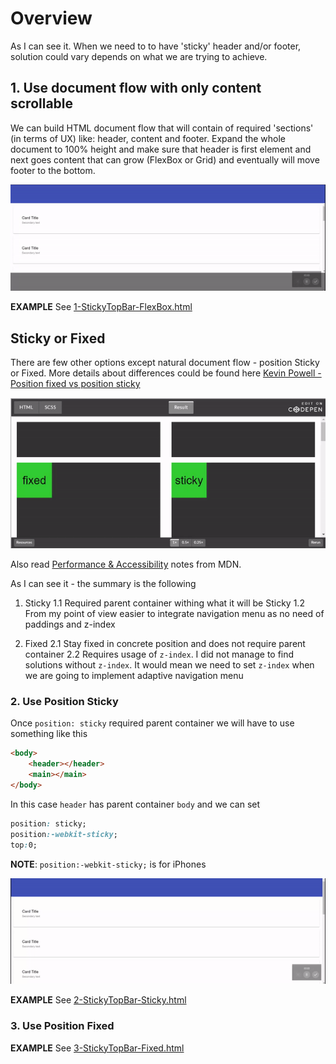 # Overview

As I can see it. When we need to to have 'sticky' header and/or footer, solution could vary depends on what we are trying to achieve.

## 1. Use document flow with only content scrollable

We can build HTML document flow that will contain of required 'sections' (in terms of UX) like: header, content and footer. Expand the whole document to 100% height and make sure that header is first element and next goes content that can grow (FlexBox or Grid) and eventually will move footer to the bottom.

![FlexBox Solution Example](./Docs/FlexBox-Solution.gif)

**EXAMPLE** See [1-StickyTopBar-FlexBox.html](./1-StickyTopBar-FlexBox.html)

## Sticky or Fixed

There are few other options except natural document flow - position Sticky or Fixed. More details about differences could be found here [Kevin Powell - Position fixed vs position sticky](https://www.kevinpowell.co/article/positition-fixed-vs-sticky/)

![Fixed vs Sticky](./Docs/Fixed-vs-Sticky.gif)

Also read [Performance & Accessibility](https://developer.mozilla.org/en-US/docs/Web/CSS/position#Accessibility_concerns) notes from MDN.

As I can see it - the summary is the following
1. Sticky
  1.1 Required parent container withing what it will be Sticky
  1.2 From my point of view easier to integrate navigation menu as no need of paddings and z-index

2. Fixed
  2.1 Stay fixed in concrete position and does not require parent container
  2.2 Requires usage of `z-index`. I did not manage to find solutions without `z-index`. It would mean we need to set `z-index` when we are going to implement adaptive navigation menu

### 2. Use Position Sticky

Once `position: sticky` required parent container we will have to use something like this

```html
<body>
    <header></header>
    <main></main>
</body>
```

In this case `header` has parent container `body` and we can set
```css
position: sticky;
position:-webkit-sticky;
top:0;
```
**NOTE**: `position:-webkit-sticky;` is for iPhones

![Sticky Solution](./Docs/Sticky-Solution.gif)

**EXAMPLE** See [2-StickyTopBar-Sticky.html](./2-StickyTopBar-Sticky.html)

### 3. Use Position Fixed



**EXAMPLE** See [3-StickyTopBar-Fixed.html](./3-StickyTopBar-Fixed.html)